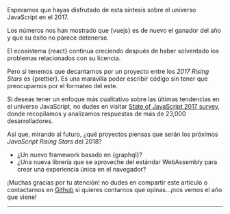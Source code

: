 Esperamos que hayas disfrutado de esta síntesis sobre el universo JavaScript en el 2017.

Los números nos han mostrado que {vuejs} es de nuevo el ganador del año y que su éxito no parece detenerse.

El ecosistema {react} continua creciendo después de haber solventado los problemas relacionados con su licencia.

Pero si tenemos que decantarnos por un proyecto entre los _2017 Rising Stars_ es {prettier}. Es una maravilla poder escribir código sin tener que preocuparnos por el formateo del este.

Si deseas tener un enfoque más cualitativo sobre las últimas tendencias en el universo JavaScript, no dudes en visitar [State of JavaScript 2017 survey](https://stateofjs.com/), donde recopilamos y analizamos respuestas de más de 23,000 desarrolladores.

Así que, mirando al futuro, ¿qué proyectos piensas que serán los próximos _JavaScript Rising Stars_ del 2018?

* ¿Un nuevo framework basado en {graphql}?
* ¿Una nueva librería que se aproveche del estándar WebAssembly para crear una experiencia única en el navegador?

¡Muchas gracias por tu atención! no dudes en compartir este artículo o contactarnos en [Github](https://github.com/bestofjs/javascript-risingstars) si quieres contarnos que opinas...¡nos vemos el año que viene!

---
